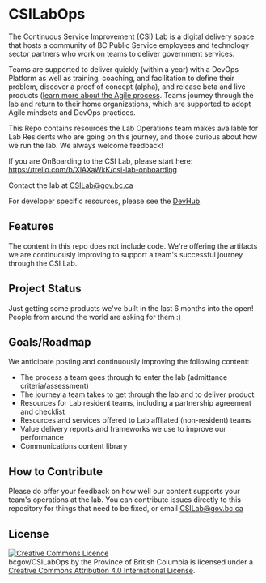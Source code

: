 # CSILabOps
The Continuous Service Improvement (CSI) Lab is a digital delivery space that hosts a community of BC Public Service employees and technology sector partners who work on teams to deliver government services. 

Teams are supported to deliver quickly (within a year) with a DevOps Platform as well as training, coaching, and facilitation to define their problem, discover a proof of concept (alpha), and release beta and live products ([learn more about the Agile process](https://developer.gov.bc.ca/Agile-Delivery-Process/Agile-Delivery-Process). Teams journey through the lab and return to their home organizations, which are supported to adopt Agile mindsets and DevOps practices.

This Repo contains resources the Lab Operations team makes available for Lab Residents who are going on this journey, and those curious about how we run the lab. We always welcome feedback!

If you are OnBoarding to the CSI Lab, please start here: https://trello.com/b/XlAXaWkK/csi-lab-onboarding

Contact the lab at CSILab@gov.bc.ca

For developer specific resources, please see the [DevHub](http://developer.gov.bc.ca)

## Features
The content in this repo does not include code. We're offering the artifacts we are continuously improving to support a team's successful journey through the CSI Lab. 

## Project Status

Just getting some products we've built in the last 6 months into the open! People from around the world are asking for them :)

## Goals/Roadmap

We anticipate posting and continuously improving the following content: 

 - The process a team goes through to enter the lab (admittance criteria/assessment)
 - The journey a team takes to get through the lab and to deliver product
 - Resources for Lab resident teams, including a partnership agreement and checklist
 - Resources and services offered to Lab affliated (non-resident) teams
 - Value delivery reports and frameworks we use to improve our performance
 - Communications content library

## How to Contribute

Please do offer your feedback on how well our content supports your team's operations at the lab. You can contribute issues directly to this repository for things that need to be fixed, or email CSILab@gov.bc.ca

## License

<a rel="license" href="http://creativecommons.org/licenses/by/4.0/"><img alt="Creative Commons Licence" style="border-width:0" src="https://i.creativecommons.org/l/by/4.0/80x15.png" /></a><br /><span xmlns:dct="http://purl.org/dc/terms/" property="dct:title"> bcgov/CSILabOps</span> by <span xmlns:cc="http://creativecommons.org/ns#" property="cc:attributionName">the Province of British Columbia</span> is licensed under a <a rel="license" href="http://creativecommons.org/licenses/by/4.0/">Creative Commons Attribution 4.0 International License</a>.

